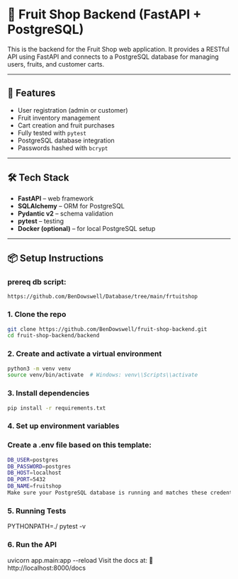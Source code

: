 # 🍊 Fruit Shop Backend (FastAPI + PostgreSQL)

This is the backend for the Fruit Shop web application. It provides a RESTful API using FastAPI and connects to a PostgreSQL database for managing users, fruits, and customer carts.

---

## 🚀 Features

- User registration (admin or customer)
- Fruit inventory management
- Cart creation and fruit purchases
- Fully tested with `pytest`
- PostgreSQL database integration
- Passwords hashed with `bcrypt`

---

## 🛠 Tech Stack

- **FastAPI** – web framework
- **SQLAlchemy** – ORM for PostgreSQL
- **Pydantic v2** – schema validation
- **pytest** – testing
- **Docker (optional)** – for local PostgreSQL setup

---

## 📦 Setup Instructions
### prereq db script:
    https://github.com/BenDowswell/Database/tree/main/frtuitshop
### 1. Clone the repo
```bash
git clone https://github.com/BenDowswell/fruit-shop-backend.git
cd fruit-shop-backend/backend
```
### 2. Create and activate a virtual environment
```bash
python3 -m venv venv
source venv/bin/activate  # Windows: venv\\Scripts\\activate
```
### 3.  Install dependencies
```bash
pip install -r requirements.txt
```
### 4. Set up environment variables
### Create a .env file based on this template:
```bash
DB_USER=postgres
DB_PASSWORD=postgres
DB_HOST=localhost
DB_PORT=5432
DB_NAME=fruitshop
Make sure your PostgreSQL database is running and matches these credentials.
```

### 5. Running Tests

PYTHONPATH=./ pytest -v

### 6. Run the API
uvicorn app.main:app --reload
Visit the docs at:
📘 http://localhost:8000/docs
